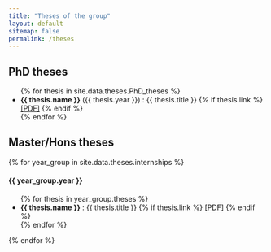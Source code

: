 ```yaml
---
title: "Theses of the group"
layout: default
sitemap: false
permalink: /theses
---
```



## PhD theses

<!-- #### Full list of theses of the group -->

<ul>
  {% for thesis in site.data.theses.PhD_theses %}
  <li><strong>{{ thesis.name }}</strong> ({{ thesis.year }}) : {{ thesis.title }} 
    {% if thesis.link %}
    <a href="{{ thesis.link }}">[PDF]</a>
    {% endif %}
  </li>
  {% endfor %}
</ul>

## Master/Hons theses

{% for year_group in site.data.theses.internships %}
#### {{ year_group.year }}

<ul>
  {% for thesis in year_group.theses %}
  <li><strong>{{ thesis.name }}</strong> : {{ thesis.title }} 
    {% if thesis.link %}
    <a href="{{ thesis.link }}">[PDF]</a>
    {% endif %}
  </li>
  {% endfor %}
</ul>
{% endfor %}
<p class="pb-10">  </p>

<style>
  .pb-10 {
    padding-bottom: 1.5em;
  }
  </style>

